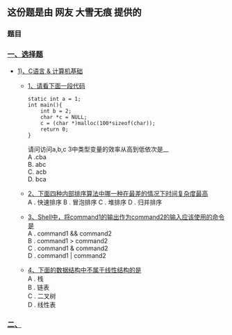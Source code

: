 ## 这份题是由 网友 大雪无痕  提供的
###	题目
###	[一、选择题](#xunzeti)
*	[1)、C语言 & 计算机基础](#)
	-	[1、请看下面一段代码]() 
			
			static int a = 1;
			int main(){
    			int b = 2;
    			char *c = NULL;
    			c = (char *)malloc(100*sizeof(char));
    			return 0;
			}
		请问访问a,b,c 3中类型变量的效率从高到低依次是__<br /> 		A .cba<br />B. abc<br />C. acb<br />D. bca<br />
	-	[2、下面四种内部排序算法中哪一种在最差的情况下时间复杂度最高]()<br /> 
		A . 快速排序		B . 冒泡排序		C .	堆排序   D . 归并排序
	-	[3、Shell中，将command1的输出作为command2的输入应该使用的命令是]()<br /> 
		A . command1 && command2 <br />B . command1 > command2 <br /> C . command1 & command2<br />D . command1 | command2<br /> 
	-	[4、下面的数据结构中不属于线性结构的是]()<br /> 
		A . 栈 <br /> B . 链表 <br /> C . 二叉树<br /> D . 线性表<br /> 
###	[二、]()
